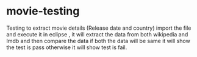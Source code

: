 # movie-testing
Testing to extract movie details (Release date and country)
import the file and execute it in eclipse , 
 it will extract the data from both wikipedia and Imdb and then compare the data 
 if both the data will be same it will show the test is pass otherwise it will show test is fail.
